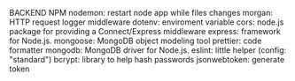 BACKEND NPM
    nodemon: restart node app while files changes
    morgan: HTTP request logger middleware
    dotenv: enviroment variable
    cors: node.js package for providing a Connect/Express middleware
    express: framework for Node.js.
    mongoose:  MongoDB object modeling tool
    prettier: code formatter
    mongodb: MongoDB driver for Node.js.
    eslint: little helper (config: "standard")
    bcrypt:  library to help hash passwords
    jsonwebtoken: generate token